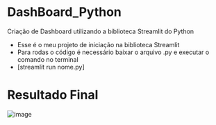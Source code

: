 # DashBoard_Python
Criação de Dashboard utilizando a biblioteca Streamlit do Python


- Esse é o meu projeto de iniciação na biblioteca Streamlit
- Para rodas o código é necessário baixar o arquivo .py e executar o comando no terminal
- [streamlit run nome.py]

##
# Resultado Final
![image](https://github.com/Jonatas-G-Oliveira/DashBoard_Python/assets/130922069/cdaa5bce-1a8f-4b97-bc13-017a364c5700)

